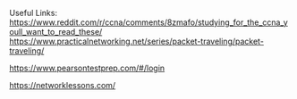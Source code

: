 Useful Links:
https://www.reddit.com/r/ccna/comments/8zmafo/studying_for_the_ccna_youll_want_to_read_these/
https://www.practicalnetworking.net/series/packet-traveling/packet-traveling/

https://www.pearsontestprep.com/#/login

https://networklessons.com/

